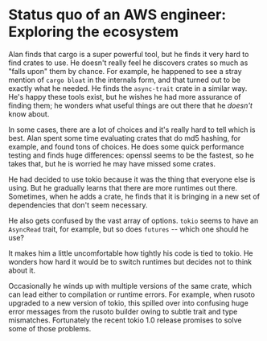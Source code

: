 # Status quo of an AWS engineer: Exploring the ecosystem

Alan finds that cargo is a super powerful tool, but he finds it very hard to find crates to use. He doesn't really feel he discovers crates so much as "falls upon" them by chance. For example, he happened to see a stray mention of `cargo bloat` in the internals form, and that turned out to be exactly what he needed. He finds the `async-trait` crate in a similar way. He's happy these tools exist, but he wishes he had more assurance of finding them; he wonders what useful things are out there that he *doesn't* know about.

In some cases, there are a lot of choices and it's really hard to tell which is best. Alan spent some time evaluating crates that do md5 hashing, for example, and found tons of choices. He does some quick performance testing and finds huge differences: openssl seems to be the fastest, so he takes that, but he is worried he may have missed some crates.

He had decided to use tokio because it was the thing that everyone else is using. But he gradually learns that there are more runtimes out there. Sometimes, when he adds a crate, he finds that it is bringing in a new set of dependencies that don't seem necessary.

He also gets confused by the vast array of options. `tokio` seems to have an `AsyncRead` trait, for example, but so does `futures` -- which one should he use? 

It makes him a little uncomfortable how tightly his code is tied to tokio. He wonders how hard it would be to switch runtimes but decides not to think about it.

Occasionally he winds up with multiple versions of the same crate, which can lead either to compilation or runtime errors. For example, when rusoto upgraded to a new version of tokio, this spilled over into confusing huge error messages from the rusoto builder owing to subtle trait and type mismatches. Fortunately the recent tokio 1.0 release promises to solve some of those problems.
